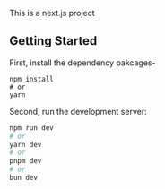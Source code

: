 This is a next.js project

## Getting Started
First, install the dependency pakcages-
```
npm install
# or
yarn
```

Second, run the development server:

```bash
npm run dev
# or
yarn dev
# or
pnpm dev
# or
bun dev
```
